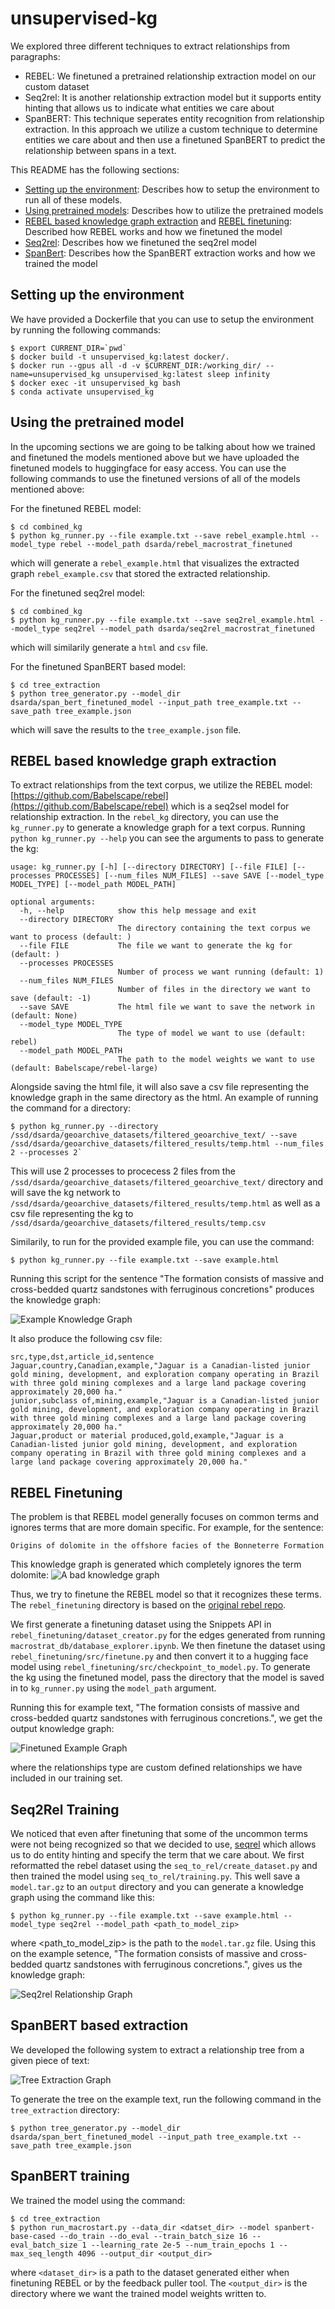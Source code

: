# unsupervised-kg

We explored three different techniques to extract relationships from paragraphs:
- REBEL: We finetuned a pretrained relationship extraction model on our custom dataset
- Seq2rel: It is another relationship extraction model but it supports entity hinting that allows us to indicate what entities we care about
- SpanBERT: This technique seperates entity recognition from relationship extraction. In this approach we utilize a custom technique to determine 
entities we care about and then use a finetuned SpanBERT to predict the relationship between spans in a text. 

This README has the following sections:
- [Setting up the environment](#setting-up-the-environment): Describes how to setup the environment to run all of these models. 
- [Using pretrained models](#using-the-pretrained-model): Describes how to utilize the pretrained models
- [REBEL based knowledge graph extraction](#rebel-based-knowledge-graph-extraction) and [REBEL finetuning](#rebel-finetuning): Described how REBEL works and how we finetuned the model
- [Seq2rel](#seq2rel-training): Describes how we finetuned the seq2rel model
- [SpanBert](#spanbert-based-extraction): Describes how the SpanBERT extraction works and how we trained the model

## Setting up the environment

We have provided a Dockerfile that you can use to setup the environment by running the following commands:  
```
$ export CURRENT_DIR=`pwd`
$ docker build -t unsupervised_kg:latest docker/.
$ docker run --gpus all -d -v $CURRENT_DIR:/working_dir/ --name=unsupervised_kg unsupervised_kg:latest sleep infinity
$ docker exec -it unsupervised_kg bash
$ conda activate unsupervised_kg
```

## Using the pretrained model

In the upcoming sections we are going to be talking about how we trained and finetuned the models mentioned above but we have uploaded the finetuned models to huggingface for easy access. You can use the following commands to use the finetuned versions of all of the models mentioned above: 

For the finetuned REBEL model:
```
$ cd combined_kg
$ python kg_runner.py --file example.txt --save rebel_example.html --model_type rebel --model_path dsarda/rebel_macrostrat_finetuned
```
which will generate a `rebel_example.html` that visualizes the extracted graph `rebel_example.csv` that stored the extracted relationship. 

For the finetuned seq2rel model:
```
$ cd combined_kg
$ python kg_runner.py --file example.txt --save seq2rel_example.html --model_type seq2rel --model_path dsarda/seq2rel_macrostrat_finetuned
```
which will similarily generate a `html` and `csv` file. 

For the finetuned SpanBERT based model:
```
$ cd tree_extraction
$ python tree_generator.py --model_dir dsarda/span_bert_finetuned_model --input_path tree_example.txt --save_path tree_example.json
```
which will save the results to the `tree_example.json` file. 

## REBEL based knowledge graph extraction

To extract relationships from the text corpus, we utilize the REBEL model: [https://github.com/Babelscape/rebel](https://github.com/Babelscape/rebel) which is a seq2sel model for relationship extraction.
In the `rebel_kg` directory, you can use the `kg_runner.py` to generate a knowledge graph for a text corpus. Running `python kg_runner.py --help` you can see the arguments to pass to generate the kg:
```
usage: kg_runner.py [-h] [--directory DIRECTORY] [--file FILE] [--processes PROCESSES] [--num_files NUM_FILES] --save SAVE [--model_type MODEL_TYPE] [--model_path MODEL_PATH]

optional arguments:
  -h, --help            show this help message and exit
  --directory DIRECTORY 
                        The directory containing the text corpus we want to process (default: )
  --file FILE           The file we want to generate the kg for (default: )
  --processes PROCESSES 
                        Number of process we want running (default: 1)
  --num_files NUM_FILES 
                        Number of files in the directory we want to save (default: -1)
  --save SAVE           The html file we want to save the network in (default: None)
  --model_type MODEL_TYPE
                        The type of model we want to use (default: rebel)
  --model_path MODEL_PATH
                        The path to the model weights we want to use (default: Babelscape/rebel-large)
```

Alongside saving the html file, it will also save a csv file representing the knowledge graph in the same directory as the html. An example of running the command for a directory: 
```
$ python kg_runner.py --directory /ssd/dsarda/geoarchive_datasets/filtered_geoarchive_text/ --save /ssd/dsarda/geoarchive_datasets/filtered_results/temp.html --num_files 2 --processes 2`
```
This will use 2 processes to procecess 2 files from the `/ssd/dsarda/geoarchive_datasets/filtered_geoarchive_text/` directory and will save the kg network to `/ssd/dsarda/geoarchive_datasets/filtered_results/temp.html` as well as a csv file representing the kg to `/ssd/dsarda/geoarchive_datasets/filtered_results/temp.csv`

Similarily, to run for the provided example file, you can use the command:
```
$ python kg_runner.py --file example.txt --save example.html
```

Running this script for the sentence "The formation consists of massive and cross-bedded quartz sandstones with ferruginous concretions" produces the knowledge graph:

![Example Knowledge Graph](images/example_kg.jpg)

It also produce the following csv file:
```
src,type,dst,article_id,sentence
Jaguar,country,Canadian,example,"Jaguar is a Canadian-listed junior gold mining, development, and exploration company operating in Brazil with three gold mining complexes and a large land package covering approximately 20,000 ha."
junior,subclass of,mining,example,"Jaguar is a Canadian-listed junior gold mining, development, and exploration company operating in Brazil with three gold mining complexes and a large land package covering approximately 20,000 ha."
Jaguar,product or material produced,gold,example,"Jaguar is a Canadian-listed junior gold mining, development, and exploration company operating in Brazil with three gold mining complexes and a large land package covering approximately 20,000 ha."
```

## REBEL Finetuning

The problem is that REBEL model generally focuses on common terms and ignores terms that are more domain specific. For example, for the sentence:
```
Origins of dolomite in the offshore facies of the Bonneterre Formation
```

This knowledge graph is generated which completely ignores the term dolomite:
![A bad knowledge graph](images/failed_kg.jpg)


Thus, we try to finetune the REBEL model so that it recognizes these terms. The `rebel_finetuning` directory is based on the [original rebel repo](https://github.com/Babelscape/rebel). 

We first generate a finetuning dataset using the Snippets API in `rebel_finetuning/dataset_creator.py` for the edges generated from running `macrostrat_db/database_explorer.ipynb`. We then finetune the dataset using `rebel_finetuning/src/finetune.py` and then convert it to a hugging face model using `rebel_finetuning/src/checkpoint_to_model.py`. To generate the kg using the finetuned model, pass the directory that the model is saved in to `kg_runner.py` using the `model_path` argument. 

Running this for example text, "The formation consists of massive and cross-bedded quartz sandstones with ferruginous concretions.", we get the output knowledge graph:

![Finetuned Example Graph](images/finetuned_kg.jpg)

where the relationships type are custom defined relationships we have included in our training set. 

## Seq2Rel Training

We noticed that even after finetuning that some of the uncommon terms were not being recognized so that we decided to use, [seqrel](https://github.com/JohnGiorgi/seq2rel) which allows us to do entity hinting and specify the term that we care about. We first reformatted the rebel dataset using the `seq_to_rel/create_dataset.py` and then trained the model using `seq_to_rel/training.py`. This well save a `model.tar.gz` to an `output` directory and you can generate a knowledge graph using the command like this:
```
$ python kg_runner.py --file example.txt --save example.html --model_type seq2rel --model_path <path_to_model_zip>
```

where <path_to_model_zip> is the path to the `model.tar.gz` file. Using this on the example setence, "The formation consists of massive and cross-bedded quartz sandstones with ferruginous concretions.", gives us the knowledge graph:

![Seq2rel Relationship Graph](images/seq2rel_kg.jpg)

## SpanBERT based extraction

We developed the following system to extract a relationship tree from a given piece of text:

![Tree Extraction Graph](images/tree_extraction_flow.png)

To generate the tree on the example text, run the following command in the `tree_extraction` directory:
```
$ python tree_generator.py --model_dir dsarda/span_bert_finetuned_model --input_path tree_example.txt --save_path tree_example.json
```

## SpanBERT training

We trained the model using the command:
```
$ cd tree_extraction
$ python run_macrostart.py --data_dir <datset_dir> --model spanbert-base-cased --do_train --do_eval --train_batch_size 16 --eval_batch_size 1 --learning_rate 2e-5 --num_train_epochs 1 --max_seq_length 4096 --output_dir <output_dir>
```

where `<dataset_dir>` is a path to the dataset generated either when finetuning REBEL or by the feedback puller tool. The `<output_dir>` is the directory where we want the trained model weights written to.  